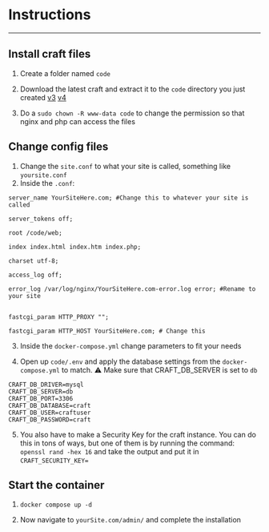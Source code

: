 # Instructions
---


## Install craft files

1. Create a folder named ```code```

2. Download the latest craft and extract it to the ```code``` directory you just created
   [v3](https://craftcms.com/latest-v3.tar.gz)
   [v4](https://craftcms.com/latest-v4.tar.gz)

3. Do a ```sudo chown -R www-data code``` to change the permission so that nginx and php can access the files

## Change config files
1. Change the ```site.conf``` to what your site is called, something like ```yoursite.conf```
2. Inside the ```.conf```: 
```nginx
server_name YourSiteHere.com; #Change this to whatever your site is called

server_tokens off;

root /code/web;

index index.html index.htm index.php;

charset utf-8; 
```

```nginx
access_log off;

error_log /var/log/nginx/YourSiteHere.com-error.log error; #Rename to your site
```

```nginx

fastcgi_param HTTP_PROXY "";

fastcgi_param HTTP_HOST YourSiteHere.com; # Change this
```


3. Inside the ```docker-compose.yml``` change parameters to fit your needs 
 

4. Open up ```code/.env``` and apply the database settings from the ```docker-compose.yml``` to match. :warning: Make sure that CRAFT_DB_SERVER is set to ```db```
```
CRAFT_DB_DRIVER=mysql
CRAFT_DB_SERVER=db
CRAFT_DB_PORT=3306
CRAFT_DB_DATABASE=craft
CRAFT_DB_USER=craftuser
CRAFT_DB_PASSWORD=craft
```


5. You also have to make a Security Key for the craft instance. You can do this in tons of ways, but one of them is by running the command: ```openssl rand -hex 16``` and take the output and put it in ```CRAFT_SECURITY_KEY=```


## Start the container
1. ```docker compose up -d```

2. Now navigate to ```yourSite.com/admin/``` and complete the installation
